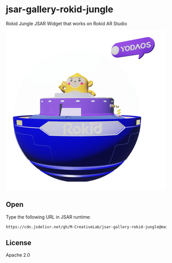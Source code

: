 # jsar-gallery-rokid-jungle

Rokid Jungle JSAR Widget that works on Rokid AR Studio

![icon](./icon.png)

## Open

Type the following URL in JSAR runtime:

```sh
https://cdn.jsdelivr.net/gh/M-CreativeLab/jsar-gallery-rokid-jungle@main/main.xsml
```

## License

Apache 2.0


